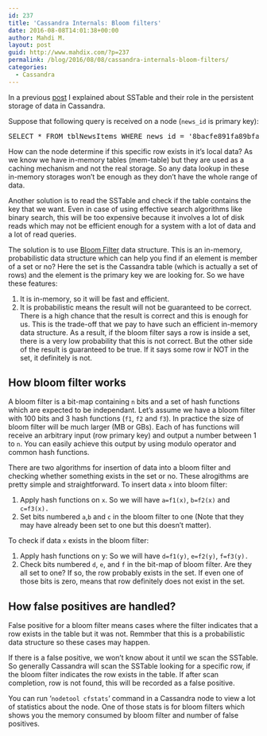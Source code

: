 ```yaml
---
id: 237
title: 'Cassandra Internals: Bloom filters'
date: 2016-08-08T14:01:38+00:00
author: Mahdi M.
layout: post
guid: http://www.mahdix.com/?p=237
permalink: /blog/2016/08/08/cassandra-internals-bloom-filters/
categories:
  - Cassandra
---
```

In a previous [post](http://www.mahdix.com/blog/2016/08/02/how-cassandra-writes-data-part-2/) I explained about SSTable and their role in the persistent storage of data in Cassandra.

Suppose that following query is received on a node (`news_id` is primary key):

<pre>SELECT * FROM tblNewsItems WHERE news_id = '8bacfe891fa89bfab98d9e99f9a9';</pre>

How can the node determine if this specific row exists in it&#8217;s local data? As we know we have in-memory tables (mem-table) but they are used as a caching mechanism and not the real storage. So any data lookup in these in-memory storages won&#8217;t be enough as they don&#8217;t have the whole range of data.

Another solution is to read the SSTable and check if the table contains the key that we want. Even in case of using effective search algorithms like binary search, this will be too expensive because it involves a lot of disk reads which may not be efficient enough for a system with a lot of data and a lot of read queries.

The solution is to use [Bloom Filter](https://en.wikipedia.org/wiki/Bloom_filter) data structure. This is an in-memory, probabilistic data structure which can help you find if an element is member of a set or no? Here the set is the Cassandra table (which is actually a set of rows) and the element is the primary key we are looking for. So we have these features:

  1. It is in-memory, so it will be fast and efficient.
  2. It is probabilistic means the result will not be guaranteed to be correct. There is a high chance that the result is correct and this is enough for us. This is the trade-off that we pay to have such an efficient in-memory data structure. As a result, if the bloom filter says a row is inside a set, there is a very low probability that this is not correct. But the other side of the result is guaranteed to be true. If it says some row ir NOT in the set, it definitely is not.

## How bloom filter works

A bloom filter is a bit-map containing `n` bits and a set of hash functions which are expected to be independant. Let&#8217;s assume we have a bloom filter with 100 bits and 3 hash functions (`f1`, `f2` and `f3`). In practice the size of bloom filter will be much larger (MB or GBs). Each of has functions will receive an arbitrary input (row primary key) and output a number between 1 to `n`. You can easily achieve this output by using modulo operator and common hash functions.

There are two algorithms for insertion of data into a bloom filter and checking whether something exists in the set or no. These alrogithms are pretty simple and straightforward. To insert data `x` into bloom filter:

  1. Apply hash functions on `x`. So we will have `a=f1(x)`, `b=f2(x)` and `c=f3(x).`
  2. Set bits numbered `a`,`b` and `c` in the bloom filter to one (Note that they may have already been set to one but this doesn&#8217;t matter).

To check if data `x` exists in the bloom filter:

  1. Apply hash functions on y: So we will have `d=f1(y)`, `e=f2(y)`, `f=f3(y).`
  2. Check bits numbered `d`, `e`, and `f` in the bit-map of bloom filter. Are they all set to one? If so, the row probably exists in the set. If even one of those bits is zero, means that row definitely does not exist in the set.

## How false positives are handled?

False positive for a bloom filter means cases where the filter indicates that a row exists in the table but it was not. Remmber that this is a probabilistic data structure so these cases may happen.

If there is a false positive, we won&#8217;t know about it until we scan the SSTable. So generally Cassandra will scan the SSTable looking for a specific row, if the bloom filter indicates the row exists in the table. If after scan completion, row is not found, this will be recorded as a false positive.

You can run &#8216;`nodetool cfstats`&#8216; command in a Cassandra node to view a lot of statistics about the node. One of those stats is for bloom filters which shows you the memory consumed by bloom filter and number of false positives.

&nbsp;